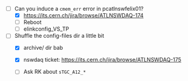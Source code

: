 - [ ] Can you induce a `cmem_err` error in pcatlnswfelix01?
  - [x] https://its.cern.ch/jira/browse/ATLNSWDAQ-174
  - [ ] Reboot
  - [ ] elinkconfig_VS_TP
- [ ] Shuffle the config-files dir a little bit
  - [x] archive/ dir bab
  - [x] nswdaq ticket: https://its.cern.ch/jira/browse/ATLNSWDAQ-175
  - [ ] Ask RK about `sTGC_A12_*`
  
